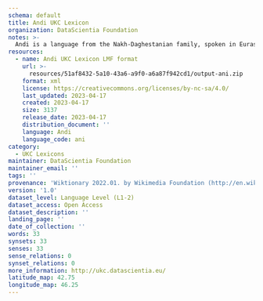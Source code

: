```yaml
---
schema: default
title: Andi UKC Lexicon
organization: DataScientia Foundation
notes: >-
  Andi is a language from the Nakh-Daghestanian family, spoken in Eurasia. The UKC Lexicon of Andi is represented as a lexico-semantic network. It consists of words, word senses, synsets, as well as sense-level and synset-level relationships.
resources:
  - name: Andi UKC Lexicon LMF format
    url: >-
      resources/51af8432-5a10-43a6-a9f0-a6a87f942cd1/output-ani.zip
    format: xml
    license: https://creativecommons.org/licenses/by-nc-sa/4.0/
    last_updated: 2023-04-17
    created: 2023-04-17
    size: 3137
    release_date: 2023-04-17
    distribution_document: ''
    language: Andi
    language_code: ani
category:
  - UKC Lexicons
maintainer: DataScientia Foundation
maintainer_email: ''
tags: ''
provenance: 'Wiktionary 2022.01. by Wikimedia Foundation (http://en.wiktionary.org); CogNet 2.1 by Khuyagbaatar Batsuren, National University of Mongolia (http://cognet.ukc.disi.unitn.it); Princeton WordNet 2.1 by Princeton University (https://wordnet.princeton.edu)'
version: '1.0'
dataset_level: Language Level (L1-2)
dataset_access: Open Access
dataset_description: ''
landing_page: ''
date_of_collection: ''
words: 33
synsets: 33
senses: 33
sense_relations: 0
synset_relations: 0
more_information: http://ukc.datascientia.eu/
latitude_map: 42.75
longitude_map: 46.25
---
```

